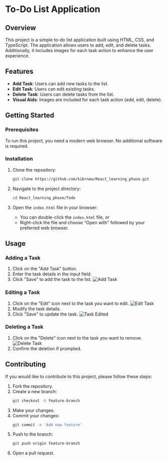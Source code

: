 # To-Do List Application

## Overview
This project is a simple to-do list application built using HTML, CSS, and TypeScript. The application allows users to add, edit, and delete tasks. Additionally, it includes images for each task action to enhance the user experience.

## Features
- **Add Task**: Users can add new tasks to the list.
- **Edit Task**: Users can edit existing tasks.
- **Delete Task**: Users can delete tasks from the list.
- **Visual Aids**: Images are included for each task action (add, edit, delete).

## Getting Started

### Prerequisites
To run this project, you need a modern web browser. No additional software is required.

### Installation
1. Clone the repository:
    ```bash
    git clone https://github.com/kibrnew/React_learning_phase.git
    ```

2. Navigate to the project directory:
    ```bash
    cd React_learning_phase/Todo
    ```

3. Open the `index.html` file in your browser:
    - You can double-click the `index.html` file, or
    - Right-click the file and choose "Open with" followed by your preferred web browser.

## Usage

### Adding a Task
1. Click on the "Add Task" button.
2. Enter the task details in the input field.
3. Click "Save" to add the task to the list.
![Add Task](https://github.com/user-attachments/assets/d011279d-8d0c-4af1-8f36-3a6865d8a774)

### Editing a Task
1. Click on the "Edit" icon next to the task you want to edit.
![Edit Task](https://github.com/user-attachments/assets/4447aa00-d147-4fe0-9751-aa020362609f)
2. Modify the task details.
3. Click "Save" to update the task.
![Task Edited](https://github.com/user-attachments/assets/764f28dc-bf3d-4e74-8fd6-983cbf8eb9e2)

### Deleting a Task
1. Click on the "Delete" icon next to the task you want to remove.
![Delete Task](https://github.com/user-attachments/assets/0d55f198-cb26-41a1-96d3-4aff5f03889a)
2. Confirm the deletion if prompted.

## Contributing
If you would like to contribute to this project, please follow these steps:

1. Fork the repository.
2. Create a new branch:
    ```bash
    git checkout -b feature-branch
    ```
3. Make your changes.
4. Commit your changes:
    ```bash
    git commit -m 'Add new feature'
    ```
5. Push to the branch:
    ```bash
    git push origin feature-branch
    ```
6. Open a pull request.
